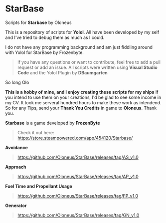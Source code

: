 # StarBase
Scripts for **Starbase** by Oloneus

This is a repository of scripts for **Yolol**. All have been developed by my self and I've tried to debug them as much as I could.

I do not have any programming background and am just fiddling around with Yolol for StarBase by Frozenbyte.

> if you have any questions or want to contribute, feel free to add a pull request or add an issue.
> All scripts were written using **Visual Studio Code** and the Yolol Plugin by **DBaumgarten**

So long
Olo

**This is a hobby of mine, and I enjoy creating these scripts for my ships**
If you intend to use them on your creations, I'd be glad to see some income in my CV. It took me serveral hundred hours to make these work as intendend. So for any Tips, send your **Thank You Credits** in game to **Oloneus**.
Thank you.

**Starbase** is a game developed by **FrozenByte**
> Check it out here: https://store.steampowered.com/app/454120/Starbase/

**Avoidance**
> https://github.com/Oloneus/StarBase/releases/tag/AS_v1.0

**Approach**
> https://github.com/Oloneus/StarBase/releases/tag/AP_v1.0

**Fuel Time and Propellant Usage**
> https://github.com/Oloneus/StarBase/releases/tag/FP_v1.0

**Generator**
> https://github.com/Oloneus/StarBase/releases/tag/GN_v1.0
